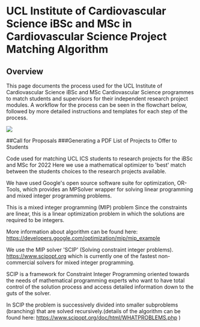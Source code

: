 # UCL Institute of Cardiovascular Science iBSc and MSc in Cardiovascular Science Project Matching Algorithm

## Overview

This page documents the process used for the UCL Institute of Cardiovascular Science iBSc and MSc Cardiovascular Science programmes to match students and supervisors for their independent research project modules. A workflow for the process can be seen in the flowchart below, followed by more detailed instructions and templates for each step of the process.

<img src = "https://github.com/scottchiesa/Project_Matching_Algorithm/blob/patch-1/Flowcharts.jpeg">

##Call for Proposals
###Generating a PDF List of Projects to Offer to Students




Code used for matching UCL ICS students to research projects for the iBSc and MSc for 2022
Here we use a mathematical optimizer to 'best' match between the students choices to the research projects available.

We have used Google's open source software suite for optimization, OR-Tools, which provides an MPSolver wrapper for solving linear programming and mixed integer programming problems.

This is a mixed integer programming (MIP) problem Since the constraints are linear, this is a linear optimization problem in which the solutions are required to be integers.

More information about algorithm can be found here: https://developers.google.com/optimization/mip/mip_example

We use the MIP solver 'SCIP' (Solving constraint integer problems). https://www.scipopt.org which is currently one of the fastest non-commercial solvers for mixed integer programming.

SCIP is a framework for Constraint Integer Programming oriented towards the needs of mathematical programming experts who want to have total control of the solution process and access detailed information down to the guts of the solver.

In SCIP the problem is successively divided into smaller subproblems (branching) that are solved recursively.(details of the algorithm can be found here: https://www.scipopt.org/doc/html/WHATPROBLEMS.php )
